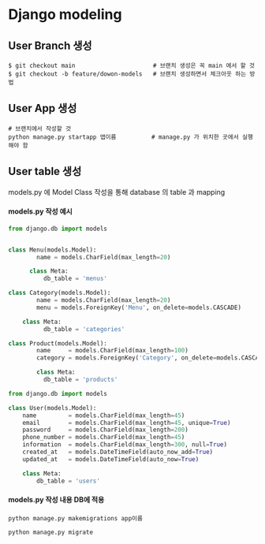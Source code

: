 # Django modeling
## User Branch 생성
```
$ git checkout main                      # 브랜치 생성은 꼭 main 에서 할 것
$ git checkout -b feature/dowon-models   # 브랜치 생성하면서 체크아웃 하는 방법 
```
## User App 생성
```
# 브랜치에서 작성할 것
python manage.py startapp 앱이름          # manage.py 가 위치한 곳에서 실행해야 함
```
## User table 생성
models.py 에 Model Class 작성을 통해 database  의 table 과 mapping  
#### models.py 작성 예시
```python
from django.db import models


class Menu(models.Model):
		name = models.CharField(max_length=20)

	  class Meta:
          db_table = 'menus'

class Category(models.Model):
		name = models.CharField(max_length=20)
		menu = models.ForeignKey('Menu', on_delete=models.CASCADE)

    class Meta:
          db_table = 'categories'

class Product(models.Model):
		name     = models.CharField(max_length=100)
		category = models.ForeignKey('Category', on_delete=models.CASCADE)

		class Meta:
          db_table = 'products'
```
```python
from django.db import models

class User(models.Model):
	name         = models.CharField(max_length=45)
	email        = models.CharField(max_length=45, unique=True)
	password     = models.CharField(max_length=200)
	phone_number = models.CharField(max_length=45)
	information  = models.CharField(max_length=300, null=True)
	created_at   = models.DateTimeField(auto_now_add=True)
	updated_at   = models.DateTimeField(auto_now=True)

	class Meta:
		db_table = 'users'
```
#### models.py 작성 내용 DB에 적용
```
python manage.py makemigrations app이름
```
```
python manage.py migrate
```
